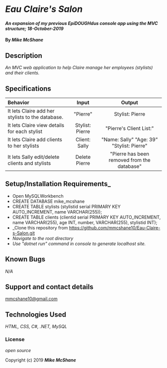 # _Eau Claire's Salon_

#### _An expansion of my previous EpiDOUGHdus console app using the MVC structure; 18-October-2019_

#### By _**Mike McShane**_

## Description

_An MVC web application to help Claire manage her employees (stylists) and their clients._

## Specifications

| Behavior | Input | Output|
|:------|:---------:|:------:|
| It lets Claire add her stylists to the database. | "Pierre" | Stylist: Pierre |
| It lets Claire view details for each stylist | Stylist: Pierre | "Pierre's Client List:" |
| It lets Claire add clients to her stylists | Client: Sally | "Name: Sally" "Age: 39" "Stylist: Pierre" |
| It lets Sally edit/delete clients and stylists | Delete Pierre | "Pierre has been removed from the database"

## Setup/Installation Requirements_

* Open MySQLWorkbench
* CREATE DATABASE mike_mcshane
* CREATE TABLE stylists (stylistid serial PRIMARY KEY AUTO_INCREMENT, name VARCHAR(255));
* CREATE TABLE clients (clientid serial PRIMARY KEY AUTO_INCREMENT, name VARCHAR(255), age INT, number, VARCHAR(255), stylistid INT);
* _Clone this repository from https://github.com/mmcshane10/Eau-Claire-s-Salon.git
* _Navigate to the root directory_
* _Use "dotnet run" command in console to generate localhost site._

## Known Bugs

_N/A_

## Support and contact details

mmcshane10@gmail.com

## Technologies Used

_HTML, CSS, C#, .NET, MySQL_

### License

*open source*

Copyright (c) 2019 **_Mike McShane_**
